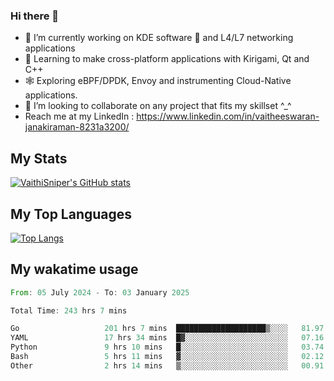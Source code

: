 ### Hi there 👋

- 🔭 I’m currently working on KDE software 💓 and L4/L7 networking applications 
- 📖 Learning to make cross-platform applications with Kirigami, Qt and C++
- 🕸️ Exploring eBPF/DPDK, Envoy and instrumenting Cloud-Native applications. 
- 👯 I’m looking to collaborate on any project that fits my skillset ^_^
- Reach me at my LinkedIn : https://www.linkedin.com/in/vaitheeswaran-janakiraman-8231a3200/

## My Stats
[![VaithiSniper's GitHub stats](https://github-readme-stats.vercel.app/api?username=VaithiSniper&hide=stars&theme=radical)](https://github.com/anuraghazra/github-readme-stats)

## My Top Languages

[![Top Langs](https://github-readme-stats.vercel.app/api/top-langs/?username=VaithiSniper&layout=compact)](https://github.com/anuraghazra/github-readme-stats)

## My wakatime usage

<!--START_SECTION:waka-->

```rust
From: 05 July 2024 - To: 03 January 2025

Total Time: 243 hrs 7 mins

Go                   201 hrs 7 mins  ████████████████████▒░░░░   81.97 %
YAML                 17 hrs 34 mins  █▓░░░░░░░░░░░░░░░░░░░░░░░   07.16 %
Python               9 hrs 10 mins   █░░░░░░░░░░░░░░░░░░░░░░░░   03.74 %
Bash                 5 hrs 11 mins   ▓░░░░░░░░░░░░░░░░░░░░░░░░   02.12 %
Other                2 hrs 14 mins   ▒░░░░░░░░░░░░░░░░░░░░░░░░   00.91 %
```

<!--END_SECTION:waka-->

